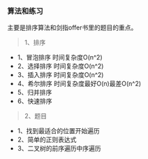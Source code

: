 ### 算法和练习

主要是排序算法和剑指offer书里的题目的重点。

>1、排序

-	1、冒泡排序	时间复杂度O(n^2)
-	2、选择排序	时间复杂度O(n^2)
-	3、插入排序	时间复杂度O(n^2)
-	4、希尔排序	时间复杂度最好O(n)最差O(n^2)
-	5、归并排序
-	6、快速排序

>2、题目

-	1、找到最适合的位置开始遍历
-	2、简单的正则表达式
-	3、二叉树的前序遍历中序遍历

		